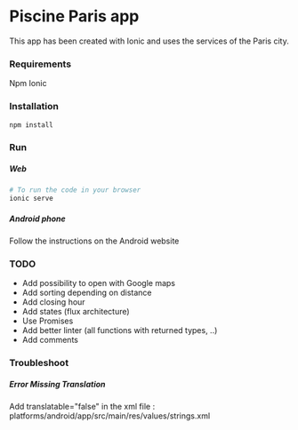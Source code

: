 # Piscine Paris app

This app has been created with Ionic and uses the services of the Paris city.

### Requirements

Npm
Ionic

### Installation

``` bash
npm install
```

### Run

##### Web

``` bash
# To run the code in your browser
ionic serve
```

##### Android phone

Follow the instructions on the Android website

### TODO

* Add possibility to open with Google maps
* Add sorting depending on distance
* Add closing hour
* Add states (flux architecture)
* Use Promises
* Add better linter (all functions with returned types, ..)
* Add comments

### Troubleshoot

##### Error Missing Translation

Add translatable="false" in the xml file : platforms/android/app/src/main/res/values/strings.xml


